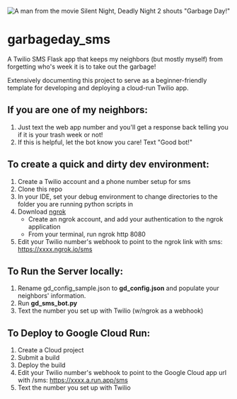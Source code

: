 ![A man from the movie Silent Night, Deadly Night 2 shouts "Garbage Day!"](https://c.tenor.com/G6pkG9_0Um0AAAAC/garbage-day.gif "GARBAGE DAY!")
# garbageday_sms
A Twilio SMS Flask app that keeps my neighbors (but mostly myself) from forgetting who's week it is to take out the garbage!

Extensively documenting this project to serve as a beginner-friendly template for developing and deploying a cloud-run Twilio app.

 
## If you are one of my neighbors:
1. Just text the web app number and you'll get a response back telling you if it is your trash week or not!
2. If this is helpful, let the bot know you care! Text "Good bot!"
 
 
## To create a quick and dirty dev environment:
1. Create a Twilio account and a phone number setup for sms
2. Clone this repo
3. In your IDE, set your debug environment to change directories to the folder you are running python scripts in
4. Download [ngrok](https://ngrok.com)
    - Create an ngrok account, and add your authentication to the ngrok application
    - From your terminal, run ngrok http 8080
5. Edit your Twilio number's webhook to point to the ngrok link with sms:  https://xxxx.ngrok.io/sms
 
 
## To Run the Server locally:
1. Rename gd_config_sample.json to **gd_config.json** and populate your neighbors' information.
2. Run **gd_sms_bot.py**
3. Text the number you set up with Twilio (w/ngrok as a webhook)
 
 
## To Deploy to Google Cloud Run:
1. Create a Cloud project
2. Submit a build
3. Deploy the build
4. Edit your Twilio number's webhook to point to the Google Cloud app url with /sms:  https://xxxx.a.run.app/sms
5. Text the number you set up with Twilio